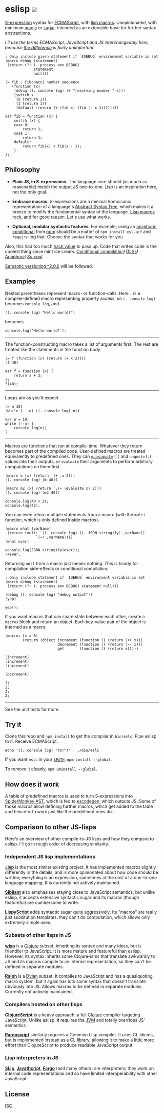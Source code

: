 # eslisp [![](https://img.shields.io/badge/api-unstable-red.svg?style=flat-square)][1]

[S-expression][2] syntax for [ECMAScript][3], with [lisp macros][4].
Unopinionated, with minimum [magic][5] or [sugar][6].  Intended as an
extensible base for further syntax abstractions.

*I'll use the terms ECMAScript, JavaScript and JS interchangeably here, because
[the difference][7] is fairly unimportant.*

<!-- !test program ./bin/eslc | head -c -1 -->

<!-- !test in fib -->

    ; Only include given statement if `$DEBUG` environment variable is set
    (macro debug (statement)
     (return (?: (. process env DEBUG)
                 statement
                 null)))

    (= fib ; Fibonacci number sequence
       (function (x)
        (debug ((. console log) (+ "resolving number " x)))
        (switch x
         (0 (return 1))
         (1 (return 1))
         (default (return (+ (fib x) (fib (- x 1))))))))

<!-- !test out fib -->

    var fib = function (x) {
        switch (x) {
        case 0:
            return 1;
        case 1:
            return 1;
        default:
            return fib(x) + fib(x - 1);
        }
    };

## Philosophy

-   **Plain JS, in S-expressions**.  The language core should (as much as
    reasonable) match the output JS one-to-one.  Lisp is an inspiration here,
    not the only goal.

-   **Embrace macros**.  S-expressions are a minimal homoiconic representation
    of a language's [Abstract Syntax Tree][8], which makes it a breeze to
    modify the fundamental syntax of the language.  [Lisp macros rock][9], and
    for good reason.  Let's use what works.

-   **Optional, modular syntactic features**.  For example, using an [anaphoric
    conditional][10] from [npm][11] should be a matter of `npm install esl-aif`
    and `require`-ing that.  Choose the syntax that works for you.

Also, this had too much [hack value][12] to pass up.  Code that writes code is
the coolest thing since mint ice cream.  [Conditional compilation][13]!
[DLSs][14]!  [Anaphora][15]!  [*So cool*][16].

[Semantic versioning ^2.0.0][17] will be followed.

## Examples

Nested parentheses represent macro- or function-calls.  Here `.` is a
compiler-defined macro representing property access, so `(. console log)`
becomes `console.log`, and

<!-- !test in initial -->

    ((. console log) "Hello world!")

becomes

<!-- !test out initial -->

    console.log('Hello world!');

* * *

The function-constructing macro takes a list of arguments first.  The rest are
treated like the statements in the function body.

<!-- !test in func and call -->

    (= f (function (x) (return (+ x 2))))
    (f 40)

<!-- !test out func and call -->

    var f = function (x) {
        return x + 2;
    };
    f(40);

* * *

Loops are as you'd expect.

<!-- !test in while loop -->

    (= n 10)
    (while (-- n) ((. console log) n))

<!-- !test out while loop -->

    var n = 10;
    while (--n) {
        console.log(n);
    }

* * *

Macros are functions that run at compile-time.  Whatever they return becomes
part of the compiled code.  User-defined macros are treated equivalently to
predefined ones.  They can [`quasiquote`][18] (`` ` ``) and `unquote` (`,`)
values into their outputs, or `evaluate` their arguments to perform arbitrary
computations on them first.

<!-- !test in macro and call -->

    (macro m (x) (return `(+ ,x 2)))
    ((. console log) (m 40))

    (macro m2 (x) (return `,(+ (evaluate x) 2)))
    ((. console log) (m2 40))

<!-- !test out macro and call -->

    console.log(40 + 2);
    console.log(42);

You can even return multiple statements from a macro (with the `multi`
function, which is only defined inside macros).

<!-- !test in multiple-return macro -->

    (macro what (varName)
     (return (multi `((. console log) ((. JSON stringify) ,varName))
                  `(++ ,varName))))
    (what ever)

<!-- !test out multiple-return macro -->

    console.log(JSON.stringify(ever));
    ++ever;

Returning `null` from a macro just means nothing.  This is handy for
compilation side-effects or conditional compilation.

<!-- !test in nothing-returning macro -->

    ; Only include statement if `$DEBUG` environment variable is set
    (macro debug (statement)
     (return (?: (. process env DEBUG) statement null)))

    (debug ((. console log) "debug output"))
    (yep)

<!-- !test out nothing-returning macro -->

    yep();

If you want macros that can share state between each other, create a `macros`
block and return an object.  Each key-value pair of the object is interned as a
macro.

<!-- !test in macros block -->

    (macros (= x 0)
            (return (object increment (function () (return (++ x)))
                            decrement (function () (return (-- x)))
                            get       (function () (return x)))))

    (increment)
    (increment)
    (increment)

    (decrement)

<!-- !test out macros block -->

    1;
    2;
    3;
    2;

* * *

See the unit tests for more.

## Try it

Clone this repo and `npm install` to get the compiler in `bin/eslc`.  Pipe
eslisp to it. Receive ECMAScript.

    echo '((. console log) "Yo!")' | ./bin/eslc

If you want `eslc` in your [`$PATH`][19], `npm install --global`.

To remove it cleanly, `npm uninstall --global`.

## How does it work

A table of predefined macros is used to turn S-expressions into [SpiderMonkey
AST][20], which is fed to [escodegen][21], which outputs JS.  Some of those
macros allow defining further macros, which get added to the table and
henceforth work just like the predefined ones do.

## Comparison to other JS-lisps

Here's an overview of other compile-to-JS lisps and how they compare to eslisp.
I'll go in rough order of decreasing similarity.

### Independent JS lisp implementations

[**Jisp**][22] is the most similar existing project. It has implemented macros
slightly differently in the details, and is more opinionated about how code
should be written; everything is an expression, sometimes at the cost of a
one-to-one language mapping.  It is currently not actively maintained.

[**Sibilant**][23] also emphasises staying close to JavaScript semantics, but
unlike eslisp, it accepts extensive syntactic sugar and its macros (though
featureful) are cumbersome to write.

[**LispyScript**][24] adds syntactic sugar quite aggressively.  Its "macros"
are really just subsitution templates: they can't do computation, which allows
only extremely simple uses.

### Subsets of other lisps in JS

[**wisp**][25] is a [Clojure][26] subset, inheriting its syntax and many ideas,
but is friendlier to JavaScript.  It is more mature and featureful than eslisp.
However, its syntax inherits some Clojure-isms that translate awkwardly to JS
and its macros compile to an internal representation, so they can't be defined
in separate modules.

[**Ralph**][27] is a [Dylan][28] subset.  It compiles to JavaScript and has a
quasiquoting macro system, but it again has lots some syntax that doesn't
translate obviously into JS.  Allows macros to be defined in separate modules.
Currently not actively maintained.

### Compilers hosted on other lisps

[**ClojureScript**][29] is a heavy approach; a full [Clojure][30] compiler
targeting JavaScript.  Unlike eslisp, it requires the [JVM][31] and totally
overrides JS' semantics.

[**Parenscript**][32] similarly requires a Common Lisp compiler.  It uses CL
idioms, but is implemented instead as a CL library, allowing it to make a
little more effort than ClojureScript to produce readable JavaScript output.

### Lisp interpreters in JS

[**SLip**][33], [**Javathcript**][34], [**Fargo**][35] (and many others) are
interpreters; they work on internal code representations and so have limited
interoperability with other JavaScript.

## License

[ISC][36].

[1]: http://semver.org/
[2]: https://en.wikipedia.org/wiki/S-expression
[3]: http://en.wikipedia.org/wiki/ECMAScript
[4]: http://stackoverflow.com/questions/267862/what-makes-lisp-macros-so-special
[5]: http://www.catb.org/jargon/html/M/magic.html
[6]: http://en.wikipedia.org/wiki/Syntactic_sugar
[7]: http://stackoverflow.com/questions/912479/what-is-the-difference-between-javascript-and-ecmascript
[8]: http://en.wikipedia.org/wiki/Abstract_syntax_tree
[9]: http://blog.rongarret.info/2015/05/why-lisp.html
[10]: https://en.wikipedia.org/wiki/Anaphoric_macro
[11]: https://www.npmjs.com/
[12]: http://www.catb.org/jargon/html/H/hack-value.html
[13]: http://en.wikipedia.org/wiki/Conditional_compilation
[14]: http://en.wikipedia.org/wiki/Domain-specific_language
[15]: http://en.wikipedia.org/wiki/Anaphoric_macro
[16]: http://c2.com/cgi/wiki?LispMacro
[17]: http://semver.org/
[18]: http://axisofeval.blogspot.co.uk/2013/04/a-quasiquote-i-can-understand.html
[19]: http://en.wikipedia.org/wiki/PATH_(variable)
[20]: https://developer.mozilla.org/en-US/docs/Mozilla/Projects/SpiderMonkey/Parser_API
[21]: https://github.com/estools/escodegen
[22]: http://jisp.io/
[23]: http://sibilantjs.info/
[24]: http://lispyscript.com/
[25]: https://github.com/Gozala/wisp
[26]: http://clojure.org/
[27]: https://github.com/turbolent/ralph
[28]: http://en.wikipedia.org/wiki/Dylan_(programming_language)
[29]: https://github.com/clojure/clojurescript
[30]: http://clojure.org/
[31]: http://en.wikipedia.org/wiki/Java_virtual_machine
[32]: https://common-lisp.net/project/parenscript/
[33]: http://lisperator.net/slip/
[34]: http://kybernetikos.github.io/Javathcript/
[35]: https://github.com/jcoglan/fargo
[36]: http://opensource.org/licenses/ISC
